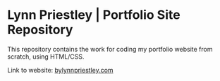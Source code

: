 <h1>Lynn Priestley | Portfolio Site Repository</h1>

This repository contains the work for coding my portfolio website from scratch, using HTML/CSS.

Link to website: [bylynnpriestley.com](http://bylynnpriestley.com/)
